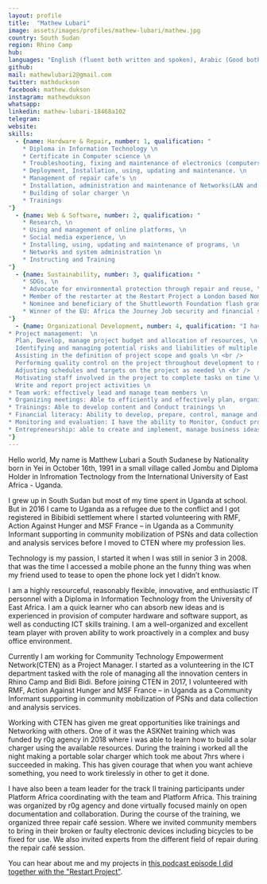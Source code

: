 ```yaml
---
layout: profile
title:  "Mathew Lubari"
image: assets/images/profiles/mathew-lubari/mathew.jpg
country: South Sudan
region: Rhino Camp
hub: 
languages: "English (fluent both written and spoken), Arabic (Good both written and spoken), Kakwa (Native)"
github: 
mail: mathewlubari2@gmail.com
twitter: mathduckson
facebook: mathew.dukson
instagram: mathewdukson
whatsapp: 
linkedin: mathew-lubari-18468a102
telegram: 
website: 
skills:
  - {name: Hardware & Repair, number: 1, qualification: "
    * Diploma in Information Technology \n
    * Certificate in Computer science \n
    * Troubleshooting, fixing and maintenance of electronics (computers, mobile phones, solar lanterns etc.) \n
    * Deployment, Installation, using, updating and maintenance. \n
    * Management of repair cafe's \n
    * Installation, administration and maintenance of Networks(LAN and WLAN) systems \n
    * Building of solar charger \n
    * Trainings
"}
  - {name: Web & Software, number: 2, qualification: "
    * Research, \n
    * Using and management of online platforms, \n
    * Social media experience, \n
    * Installing, using, updating and maintenance of programs, \n
    * Networks and system administration \n
    * Instructing and Training
"}
  - {name: Sustainability, number: 3, qualification: "
    * SDGs, \n
    * Advocate for environmental protection through repair and reuse, \n
    * Member of the restarter at the Restart Project a London based Non-profit Organization advocating for repair and reuse \n
    * Nominee and beneficiary of the Shuttleworth Foundation flash grants \n
    * Winner of the EU: Africa the Journey Job security and financial services category award
"}
  - {name: Organizational Development, number: 4, qualification: "I have over 3 years experience in the following areas: \n \n
* Project management:  \n 
  Plan, Develop, manage project budget and allocation of resources, \n <br />
  Identifying and managing potential risks and liabilities of multiple projects, \n <br />
  Assisting in the definition of project scope and goals \n <br />
  Performing quality control on the project throughout development to maintain the standards expected \n <br />
  Adjusting schedules and targets on the project as needed \n <br />
  Motivating staff involved in the project to complete tasks on time \n <br />
  Write and report project activities \n
* Team work: effectively lead and manage team members \n
* Organizing meetings: Able to efficiently and effectively plan, organize and conduct meetings. \n
* Trainings: Able to develop content and Conduct trainings \n
* Financial literacy: Ability to develop, prepare, control, manage and report. \n
* Monitoring and evaluation: I have the ability to Monitor, Conduct project review and report on project implementation. \n
* Entrepreneurship: able to create and implement, manage business ideas \n
"}
---
```



Hello world,
My name is Matthew Lubari a South Sudanese by Nationality born in Yei in October 16th, 1991 in a small village called Jombu and Diploma Holder in Infromation Tectnology from the International University of East Africa - Uganda. 

I grew up in South Sudan but most of my time spent in Uganda at school. But in 2016 I came to Uganda as a refugee due to the conflict and I got registered in Bibibidi settlement where I started volunteering with RMF, Action Against Hunger and MSF France – in Uganda as a Community Informant supporting in community mobilization of PSNs and data collection and analysis services before I moved to CTEN where my profession lies.

Technology is my passion, I started it when I was still in senior 3 in 2008. that was the time I accessed a mobile phone an the funny thing was when my friend used to tease to open the phone lock yet I didn’t know.

I am a highly resourceful, reasonably flexible, innovative, and enthusiastic IT personnel with a Diploma in Information Technology from the University of East Africa. I am a quick learner who can absorb new ideas and is experienced in provision of computer hardware and software support, as well as conducting ICT skills training. I am a well-organized and excellent team player with proven ability to work proactively in a complex and busy office environment.

Currently I am working for Community Technology Empowerment Network(CTEN) as a Project Manager. I started as a volunteering in the ICT department tasked with the role of managing all the innovation centers in Rhino Camp and Bidi Bidi. Before joining CTEN in 2017, I volunteered with RMF, Action Against Hunger and MSF France – in Uganda as a Community Informant supporting in community mobilization of PSNs and data collection and analysis services.

Working with CTEN has given me great opportunities like trainings and Networking with others. 
One of it was the ASKNet training which was funded by r0g agency in 2018 where i was able to learn how to build a solar charger using the available resources. During the training i worked all the night making a portable solar charger which took me about 7hrs where i succeeded in making. This has given courage that when you want achieve something, you need to work tirelessly in other to get it done.

I have also been a team leader for the track II training participants under Platform Africa coordinating with the team and Platform Africa. This training was organized by r0g agency and done virtually focused mainly on open documentation and collaboration. 
During the course of the training, we organized three repair café session. Where we invited community members to bring in their broken or faulty electronic devices including bicycles to be fixed for use. We also invited experts from the different field of repair during the repair café session.

You can hear about me and my projects in [this podcast episode I did together with the "Restart Project"](https://therestartproject.org/podcast/refugee-repair/). 
